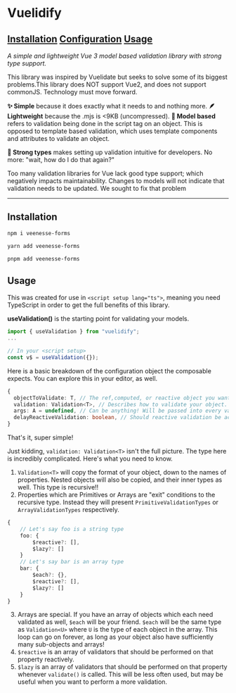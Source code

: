 # Vuelidify

[Installation](#installation)
[Configuration](#configuration)
[Usage](#usage)
---
*A simple and lightweight Vue 3 model based validation library with strong type support.*

This library was inspired by Vuelidate but seeks to solve some of its biggest problems.This library does NOT support Vue2, and does not support commonJS. Technology must move forward.

**✨ Simple** because it does exactly what it needs to and nothing more.
**🪶 Lightweight** because the .mjs is <9KB (uncompressed).
**📝 Model based** refers to validation being done in the script tag on an object. This is opposed to template based validation, which uses template components and attributes to validate an object.

**💪 Strong types** makes setting up validation intuitive for developers. No more: "wait, how do I do that again?"

Too many validation libraries for Vue lack good type support; which negatively impacts maintainability. Changes to models will not indicate that validation needs to be updated. We sought to fix that problem

---

## Installation

```sh
npm i veenesse-forms
```

```sh
yarn add veenesse-forms
```

```sh
pnpm add veenesse-forms
```

## Usage

This was created for use in ```<script setup lang="ts">```, meaning you need TypeScript in order to get the full benefits of this library.

**useValidation()** is the starting point for validating your models.

```ts
import { useValidation } from "vuelidify";
...

// In your <script setup>
const v$ = useValidation({});
```

Here is a basic breakdown of the configuration object the composable expects. You can explore this in your editor, as well.
```ts
{
  objectToValidate: T, // The ref,computed, or reactive object you want to validate.
  validation: Validation<T>, // Describes how to validate your object.
  args: A = undefined, // Can be anything! Will be passed into every validator.
  delayReactiveValidation: boolean, // Should reactive validation be active immediately or only after calling validate()?
}
```
That's it, super simple!

Just kidding, ```validation: Validation<T>``` isn't the full picture. The type here is incredibly complicated. Here's what you need to know.

1. ```Validation<T>``` will copy the format of your object, down to the names of properties. Nested objects will also be copied, and their inner types as well. This type is recursive!!
2. Properties which are Primitives or Arrays are "exit" conditions to the recursive type. Instead they will present ```PrimitiveValidationTypes``` or ```ArrayValidationTypes``` respectively.
```ts
{
	// Let's say foo is a string type
	foo: {
		$reactive?: [],
		$lazy?: []
	}
	// Let's say bar is an array type
	bar: {
		$each?: {},
		$reactive?: [],
		$lazy?: []
	}
}
```
3. Arrays are special. If you have an array of objects which each need validated as well, ```$each``` will be your friend. ```$each``` will be the same type as ```Validation<U>``` where ```U``` is the type of each object in the array. This loop can go on forever, as long as your object also have sufficiently many sub-objects and arrays!
4. ```$reactive``` is an array of validators that should be performed on that property reactively.
5. ```$lazy``` is an array of validators that should be performed on that property whenever ```validate()``` is called. This will be less often used, but may be useful when you want to perform a more validation.